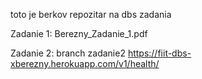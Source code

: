 toto je berkov repozitar na dbs zadania

Zadanie 1:
Berezny_Zadanie_1.pdf

Zadanie 2:
branch zadanie2
https://fiit-dbs-xberezny.herokuapp.com/v1/health/